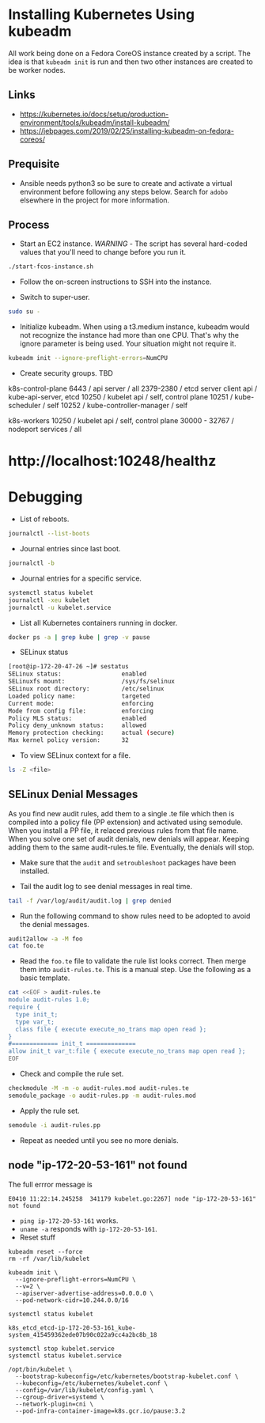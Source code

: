 # Installing Kubernetes Using kubeadm

All work being done on a Fedora CoreOS instance created by a script. The idea is that `kubeadm init` is run and then two other instances are created to be worker nodes.

## Links

* https://kubernetes.io/docs/setup/production-environment/tools/kubeadm/install-kubeadm/
* https://jebpages.com/2019/02/25/installing-kubeadm-on-fedora-coreos/

## Prequisite

* Ansible needs python3 so be sure to create and activate a virtual environment before following any steps below. Search for `adobo` elsewhere in the project for more information.

## Process

* Start an EC2 instance. *WARNING* - The script has several hard-coded values that you'll need to change before you run it.

```bash
./start-fcos-instance.sh
```

* Follow the on-screen instructions to SSH into the instance.

* Switch to super-user.

```bash
sudo su -
```

* Initialize kubeadm. When using a t3.medium instance, kubeadm would not recognize the instance had more than one CPU. That's why the ignore parameter is being used. Your situation might not require it.

```bash
kubeadm init --ignore-preflight-errors=NumCPU
```

* Create security groups. TBD

k8s-control-plane
    6443 / api server / all
    2379-2380 / etcd server client api / kube-api-server, etcd
    10250 / kubelet api / self, control plane
    10251 / kube-scheduler / self
    10252 / kube-controller-manager / self

k8s-workers
    10250 / kubelet api / self, control plane
    30000 - 32767 / nodeport services / all

# http://localhost:10248/healthz


# Debugging

* List of reboots.

```bash
journalctl --list-boots
```

* Journal entries since last boot.

```bash
journalctl -b
```

* Journal entries for a specific service.

```bash
systemctl status kubelet
journalctl -xeu kubelet
journalctl -u kubelet.service
```

* List all Kubernetes containers running in docker.

```bash
docker ps -a | grep kube | grep -v pause
```


* SELinux status

```bash
[root@ip-172-20-47-26 ~]# sestatus
SELinux status:                 enabled
SELinuxfs mount:                /sys/fs/selinux
SELinux root directory:         /etc/selinux
Loaded policy name:             targeted
Current mode:                   enforcing
Mode from config file:          enforcing
Policy MLS status:              enabled
Policy deny_unknown status:     allowed
Memory protection checking:     actual (secure)
Max kernel policy version:      32
```

* To view SELinux context for a file.

```bash
ls -Z <file>
```

## SELinux Denial Messages

As you find new audit rules, add them to a single .te file which then is compiled into a policy file (PP extension) and activated using semodule. When you install a PP file, it relaced previous rules from that file name. When you solve one set of audit denials, new denials will appear. Keeping adding them to the same audit-rules.te file. Eventually, the denials will stop.

* Make sure that the `audit` and `setroubleshoot` packages have been installed.

* Tail the audit log to see denial messages in real time.

```bash
tail -f /var/log/audit/audit.log | grep denied
```

* Run the following command to show rules need to be adopted to avoid the denial messages.

```bash
audit2allow -a -M foo
cat foo.te
```

* Read the `foo.te` file to validate the rule list looks correct. Then merge them into `audit-rules.te`. This is a manual step. Use the following as a basic template.

```bash
cat <<EOF > audit-rules.te
module audit-rules 1.0;
require {
  type init_t;
  type var_t;
  class file { execute execute_no_trans map open read };
}
#============= init_t ==============
allow init_t var_t:file { execute execute_no_trans map open read };
EOF
```

* Check and compile the rule set.

```bash
checkmodule -M -m -o audit-rules.mod audit-rules.te
semodule_package -o audit-rules.pp -m audit-rules.mod
```

* Apply the rule set.

```bash
semodule -i audit-rules.pp
```

* Repeat as needed until you see no more denials.

## node "ip-172-20-53-161" not found

The full errror message is

```
E0410 11:22:14.245258  341179 kubelet.go:2267] node "ip-172-20-53-161" not found
```

* `ping ip-172-20-53-161` works.
* `uname -a` responds with `ip-172-20-53-161`.
* Reset stuff
```
kubeadm reset --force
rm -rf /var/lib/kubelet

kubeadm init \
  --ignore-preflight-errors=NumCPU \
  --v=2 \
  --apiserver-advertise-address=0.0.0.0 \
  --pod-network-cidr=10.244.0.0/16

systemctl status kubelet

k8s_etcd_etcd-ip-172-20-53-161_kube-system_415459362ede07b90c022a9cc4a2bc8b_18

systemctl stop kubelet.service
systemctl status kubelet.service

/opt/bin/kubelet \
  --bootstrap-kubeconfig=/etc/kubernetes/bootstrap-kubelet.conf \
  --kubeconfig=/etc/kubernetes/kubelet.conf \
  --config=/var/lib/kubelet/config.yaml \
  --cgroup-driver=systemd \
  --network-plugin=cni \
  --pod-infra-container-image=k8s.gcr.io/pause:3.2

        